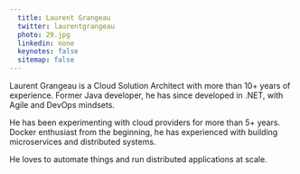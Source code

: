 ```yaml
---
  title: Laurent Grangeau
  twitter: laurentgrangeau
  photo: 29.jpg
  linkedin: none
  keynotes: false
  sitemap: false
---
```

Laurent Grangeau is a Cloud Solution Architect with more than 10+ years of experience. Former Java developer, he has since developed in .NET, with Agile and DevOps mindsets.

He has been experimenting with cloud providers for more than 5+ years. Docker enthusiast from the beginning, he has experienced with building microservices and distributed systems. 

He loves to automate things and run distributed applications at scale.